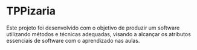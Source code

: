 # TPPizaria
Este projeto foi desenvolvido com o objetivo de produzir um software utilizando métodos e técnicas adequadas, visando a alcançar os atributos essenciais de software com o aprendizado nas aulas.
